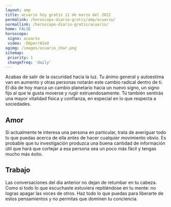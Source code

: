 ```yaml
---
layout: amp
title: acuario hoy gratis 11 de marzo del 2022 
permalink: /horoscopo-diario-gratis/amp/acuario/
normallink: /horoscopo-diario-gratis/acuario/
home: FALSE
horoscopo:
 signo: acuario
 video: -DQpmrrAIeU
ogimg: /images/acuario_char.png
sitemap:
 priority: 1
 changefreq: 'daily'
---
```



Acabas de salir de la oscuridad hacia la luz. Tu ánimo general y autoestima van en aumento y otras personas notarán este cambio radical dentro de ti. El día de hoy marca un cambio planetario hacia un nuevo signo, un signo fijo al que le gusta moverse y rugir estruendosamente.  Tú también sentirás una mayor vitalidad física y confianza, en especial en lo que respecta a sociedades.

## Amor

Si actualmente te interesa una persona en particular, trata de averiguar todo lo que puedas acerca de ella antes de hacer cualquier movimiento obvio. Es probable que tu investigación produzca una buena cantidad de información útil que hará que cortejar a esa persona sea un poco más fácil y tengas mucho más éxito.

## Trabajo

Las conversaciones del día anterior no dejan de retumbar en tu cabeza. Como si todo lo que escuchaste estuviera repitiéndose en tu mente: no logras apagar las voces de otros. Haz todo lo que puedas para liberarte de estos pensamientos y no permitas que dominen tu conciencia.